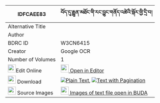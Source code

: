 |IDFCAEE83|བོད་དུ་རྒྱུན་མཐོང་གི་རང་བྱུང་གནོད་འཚེའི་སྐོར་གྱི་དྲི་བ། 
| --- | --- 
|Alternative Title |
|Author | 
|BDRC ID | W3CN6415
|Creator | Google OCR
|Number of Volumes| 1
|<img width="25" src="https://img.icons8.com/color/25/000000/edit-property.png">Edit Online| [<img width="25" src="https://avatars.githubusercontent.com/u/45091458?s=200&v=4"> Open in Editor](http://editor.openpecha.org/IDFCAEE83)
|<img width="25" src="https://img.icons8.com/fluent/48/000000/download-2.png"/>  Download | [![](https://img.icons8.com/color/20/000000/txt.png)Plain Text](https://github.com/Openpecha/IDFCAEE83/releases/download/v1/bo_du_gyun_tong_gi_rangjung_no_plain_IDFCAEE83.zip), [![](https://img.icons8.com/color/20/000000/txt.png)Text with Pagination](https://github.com/Openpecha/IDFCAEE83/releases/download/v1/bo_du_gyun_tong_gi_rangjung_no_pages_IDFCAEE83.zip)
|<img width="25" src="https://img.icons8.com/plasticine/100/000000/pictures-folder.png"/>  Source Images | [<img width="25" src="https://library.bdrc.io/icons/BUDA-small.svg"> Images of text file open in BUDA](https://library.bdrc.io/show/bdr:W3CN6415)